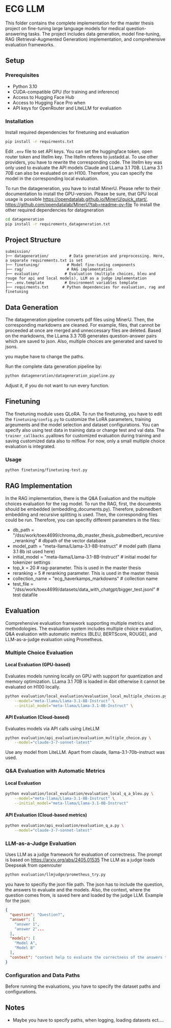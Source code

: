 # ECG LLM

This folder contains the complete implementation for the master thesis project on fine-tuning large language models for medical question-answering tasks. The project includes data generation, model fine-tuning, RAG (Retrieval-Augmented Generation) implementation, and comprehensive evaluation frameworks.


## Setup

### Prerequisites

- Python 3.10
- CUDA-compatible GPU (for training and inference)
- Access to Hugging Face Hub
- Access to Hugging Face Pro when
- API keys for OpenRouter and LiteLLM for evaluation

### Installation

Install required dependencies for finetuning and evaluation
```bash
pip install -r requirments.txt
```
Edit `.env` file to set API keys. You can set the huggingface token, open router token and litellm key. The litellm referes to justadd.ai. To use other providers, you have to rewrite the corresponding code. The litellm key was only used to evaluate the API models Claude and LLama 3.1 70B. LLama 3.1 70B can also be evaluated on an H100. Therefore, you can specify the model in the corresponding local evaluation.

To run the datageneration, you have to install MinerU. Please refer to their documentation to install the GPU-version. Please be sure, that GPU local usage is possible
https://opendatalab.github.io/MinerU/quick_start/, https://github.com/opendatalab/MinerU?tab=readme-ov-file
To install the other required dependencies for datagneration
```bash
cd datageneration
pip install -r requirements_datageneration.txt
```

## Project Structure

```
submission/
├── datageneration/         # Data generation and preprocessing. Here, a separate requirements.txt is set
├── finetuning/            # Model fine-tuning components
├── rag/                   # RAG implementation
├── evaluation/           # Evaluation (multiple choices, bleu and rouge for api and local models), LLM as a judge implementation
├── .env.template         # Environment variables template
├── requirments.txt      # Python dependencies for evaluation, rag and finetuning
```

## Data Generation

The datageneration pipeline converts pdf files using MinerU. Then, the corresponding markdowns are cleaned. For example, files, that cannot be proceeded at once are merged and unneccessary files are deleted. Based on the markdowns, the LLama 3.3 70B generates question-answer pairs which are saved to json. Also, multiple choices are generated and saved to jsons.

you maybe have to change the paths.

Run the complete data generation pipeline by:
```bash
python datageneration/datageneration_pipeline.py
```
Adjust it, if you do not want to run every function.
## Finetuning

The finetuning module uses QLoRA. To run the finetuning, you have to edit the `finetuning/config.py` to customize the LoRA parameters, training argeuments and the model selection and dataset configurations. You can specify also using test data in training data or change test and val data. The `trainer_callbacks.py`allows for customized evaluation during training and saving customized data also to mlflow. For now, only a small multiple choice evaluation is integrated.


### Usage

```bash
python finetuning/finetuning-test.py
```

## RAG Implementation

In the RAG implementation, there is the Q&A Evaluation and the multiple choices evaluation for the rag model. To run the RAG, first, the documents should be embedded (embedding_documents.py). Therefore, pubmedbert embedding and recursive splitting is used. Then, the corresponding files could be run. Therefore, you can specifiy different parameters in the files:

  -  db_path = "/dss/work/toex4699/chroma_db_master_thesis_pubmedbert_recursive_reranking" # dbpath of the vector database
  -  model_path = "meta-llama/Llama-3.1-8B-Instruct" # model path (llama 3.1 8b ist used here)
  -  initial_model = "meta-llama/Llama-3.1-8B-Instruct" # initial model for tokenizer settings
  -  top_k = 20 # rag-parameter. This is used in the master thesis
   - reranking = 5 # reranking parameter. This is used in the master thesis
- collection_name = "ecg_haverkamps_markdowns" # collection name
- test_file = "/dss/work/toex4699/datasets/data_with_chatgpt/bigger_test.jsonl" # test datafile


## Evaluation

Comprehensive evaluation framework supporting multiple metrics and methodologies. The evaluation system includes multiple choice evaluation, Q&A evaluation with automatic metrics (BLEU, BERTScore, ROUGE), and LLM-as-a-judge evaluation using Prometheus.

### Multiple Choice Evaluation

#### Local Evaluation (GPU-based)
Evaluates models running locally on GPU with support for quantization and memory optimization. LLama 3.1 70B is loaded in 4bit otherwise it cannot be evaluated on H100 locally.

```bash
python evaluation/local_evaluation/evaluation_local_multiple_choices.py \
    --model="meta-llama/Llama-3.1-8B-Instruct" \
    --initial_model="meta-llama/Llama-3.1-8B-Instruct" \

```

#### API Evaluation (Cloud-based)
Evaluates models via API calls using LiteLLM

```bash
python evaluation/api_evaluation/evaluation_multiple_choice.py \
    --model="claude-3-7-sonnet-latest"
```
Use any model from LiteLLM. Apart from claude, llama-3.1-70b-instruct was used.

### Q&A Evaluation with Automatic Metrics

#### Local Evaluation

```bash
python evaluation/local_evaluation/evaluation_local_q_a_bleu.py \
    --model="meta-llama/Llama-3.1-8B-Instruct" \
    --initial_model="meta-llama/Llama-3.1-8B-Instruct"
```


#### API Evaluation (Cloud-based metrics)

```bash
python evaluation/api_evaluation/evaluation_q_a.py \
    --model="claude-3-7-sonnet-latest"
```

### LLM-as-a-Judge Evaluation

Uses LLM as a judge framework for evaluation of correctness. The prompt is based on https://arxiv.org/abs/2405.01535
The LLM as a judge loads Deepseak from openrouter
```bash
python evaluation/llmjudge/prometheus_try.py
```

you have to specifiy the json file path. The json has to include the question, the answers to evaluate and the models. Also, the context, where the question comes from, is saved here and loaded by the judge LLM.
Example for the json:
```json
{
  "question": "Question?",
  "answer": [
    "answer 1",
    "answer 2"...
  ],
  "models": [
    "Model A",
    "Model B"
  ],
  "context": "context help to evaluate the correctness of the answers to the question"
}
```

### Configuration and Data Paths

Before running the evaluations, you have to specify the dataset paths and configurations.

## Notes

- Maybe you have to specify paths, when logging, loading datasets ect....

